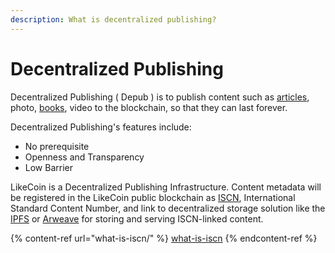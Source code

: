 ```yaml
---
description: What is decentralized publishing?
---
```


# Decentralized Publishing

Decentralized Publishing ( Depub ) is to publish content such as [articles](collect-writing-nft/), photo, [books](ebook/), video to the blockchain, so that they can last forever.

Decentralized Publishing's features include:

* No prerequisite
* Openness and Transparency
* Low Barrier

LikeCoin is a Decentralized Publishing Infrastructure.  Content metadata will be registered in the LikeCoin public blockchain as [ISCN](what-is-iscn/), International Standard Content Number, and link to decentralized storage solution like the [IPFS](https://ipfs.tech/) or [Arweave](https://www.arweave.org/) for storing and serving ISCN-linked content.

{% content-ref url="what-is-iscn/" %}
[what-is-iscn](what-is-iscn/)
{% endcontent-ref %}
